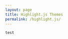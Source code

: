 ```yaml
---
layout: page
title: Highlight.js Themes
permalink: /highlight.js/
---
```


<style type="text/css">
@import "https://highlightjs.org/static/demo/styles/gradient-light.css";
</style>

```
test
```